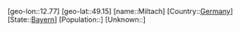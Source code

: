 ﻿---
location: [49.15,12.77]
type: City
tags:
- geo/City


SpocWebEntityId: 32488
isDeleted: false
confidential: public

---
[geo-lon::12.77]
[geo-lat::49.15]
[name::Miltach]
[Country::[Germany](geo/Continent/Europe/Germany.md)]
[State::[Bayern](geo/Continent/Europe/Germany/Bayern.md)]
[Population::]
[Unknown::]

